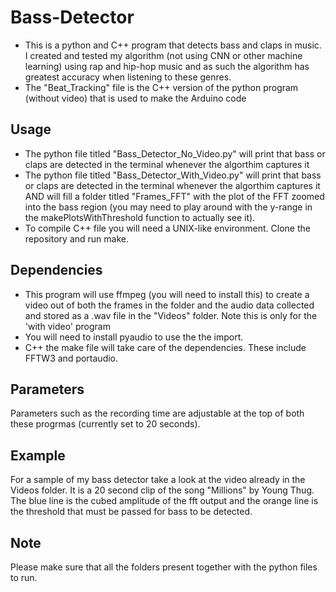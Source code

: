 # Bass-Detector
* This is a python and C++ program that detects bass and claps in music. I created and tested my algorithm (not using CNN or other machine learning) using rap and hip-hop music and as such the algorithm has greatest accuracy when listening to these genres.
* The "Beat_Tracking" file is the C++ version of the python program (without video) that is used to make the Arduino code

## Usage
* The python file titled "Bass_Detector_No_Video.py" will print that bass or claps are detected in the terminal whenever the algorthim captures it
* The python file titled "Bass_Detector_With_Video.py" will print that bass or claps are detected in the terminal whenever the algorthim captures it AND will fill a folder titled "Frames_FFT" with the plot of the FFT zoomed into the bass region (you may need to play around with the y-range in the makePlotsWithThreshold function to actually see it). 
* To compile C++ file you will need a UNIX-like environment. Clone the repository and run make.

## Dependencies
* This program will use ffmpeg (you will need to install this) to create a video out of both the frames in the folder and the audio data collected and stored as a .wav file in the "Videos" folder. Note this is only for the 'with video' program
* You will need to install pyaudio to use the the import.
* C++ the make file will take care of the dependencies. These include FFTW3 and portaudio.

## Parameters
Parameters such as the recording time are adjustable at the top of both these progrmas (currently set to 20 seconds).

## Example
For a sample of my bass detector take a look at the video already in the Videos folder. It is a 20 second clip of the song "Millions" by Young Thug. The blue line is the cubed amplitude of the fft output and the orange line is the threshold that must be passed for bass to be detected.

## Note
Please make sure that all the folders present together with the python files to run.
